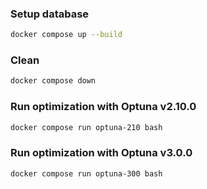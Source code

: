 ### Setup database

```sh
docker compose up --build
```

### Clean

```sh
docker compose down
```

### Run optimization with Optuna v2.10.0

```sh
docker compose run optuna-210 bash
```

### Run optimization with Optuna v3.0.0

```sh
docker compose run optuna-300 bash
```
